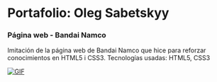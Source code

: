 # Portafolio: Oleg Sabetskyy
### Página web - Bandai Namco
Imitación de la página web de Bandai Namco que hice para reforzar conocimientos en HTML5 i CSS3.
Tecnologías usadas: HTML5, CSS3

[![GIF](<img src="https://github.com/OlegSabetskyy/PortaFolio/blob/main/img/Bandai_Namco.gif" width="250"/>)](https://youtu.be/TeCdlfU-mBU)
